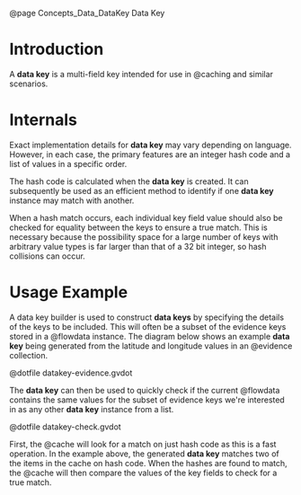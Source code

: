 @page Concepts_Data_DataKey Data Key

# Introduction

A **data key** is a multi-field key intended for use in @caching and similar scenarios.

# Internals

Exact implementation details for **data key** may vary depending on language.
However, in each case, the primary features are an integer hash code and
a list of values in a specific order.

The hash code is calculated when the **data key** is created. It can subsequently be
used as an efficient method to identify if one **data key** instance may
match with another.

When a hash match occurs, each individual key field value should also be checked 
for equality between the keys to ensure a true match.
This is necessary because the possibility space for a large number of keys with arbitrary 
value types is far larger than that of a 32 bit integer, so hash collisions 
can occur.

# Usage Example

A data key builder is used to construct **data keys** by specifying the details 
of the keys to be included.
This will often be a subset of the evidence keys stored in a @flowdata instance.
The diagram below shows an example **data key** being generated from the
latitude and longitude values in an @evidence collection.

@dotfile datakey-evidence.gvdot

The **data key** can then be used to quickly check if the current @flowdata
contains the same values for the subset of evidence keys we're interested in
as any other **data key** instance from a list.

@dotfile datakey-check.gvdot

First, the @cache will look for a match on just hash code as this is a fast 
operation.
In the example above, the generated **data key** matches two of the items in
the cache on hash code. 
When the hashes are found to match, the @cache will then compare the values of 
the key fields to check for a true match.
